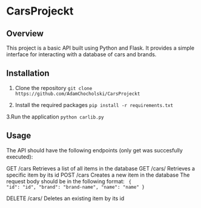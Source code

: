 # CarsProjeckt
## Overview
This project is a basic API built using Python and Flask. It provides a simple interface for interacting with a database of cars and brands.

## Installation
1. Clone the repository
    `git clone https://github.com/AdamChocholski/CarsProjeckt`

 2. Install the required packages
  `pip install -r requirements.txt`


 3.Run the application
  `python carlib.py`

## Usage
The API should have the following endpoints (only get was succesfully executed):

GET /cars Retrieves a list of all items in the database
GET /cars/ Retrieves a specific item by its id
POST /cars Creates a new item in the database The request body should be in the following format:
<code>
{
"id": "id",
"brand": "brand-name",
"name": "name"
}</code>

DELETE /cars/ Deletes an existing item by its id
